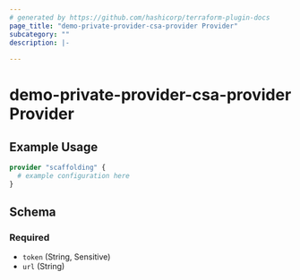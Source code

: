 ```yaml
---
# generated by https://github.com/hashicorp/terraform-plugin-docs
page_title: "demo-private-provider-csa-provider Provider"
subcategory: ""
description: |-
  
---
```


# demo-private-provider-csa-provider Provider



## Example Usage

```terraform
provider "scaffolding" {
  # example configuration here
}
```

<!-- schema generated by tfplugindocs -->
## Schema

### Required

- `token` (String, Sensitive)
- `url` (String)
